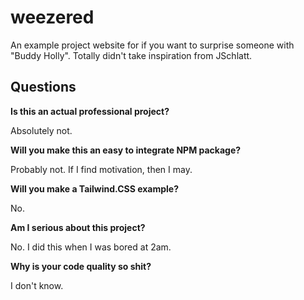 # weezered

An example project website for if you want to surprise someone with "Buddy Holly".
Totally didn't take inspiration from JSchlatt.

## Questions

**Is this an actual professional project?**

Absolutely not.

**Will you make this an easy to integrate NPM package?**

Probably not. If I find motivation, then I may.

**Will you make a Tailwind.CSS example?**

No.

**Am I serious about this project?**

No. I did this when I was bored at 2am. 

**Why is your code quality so shit?**

I don't know.
